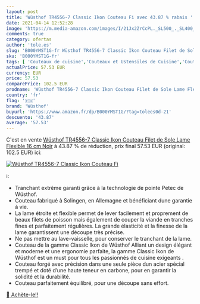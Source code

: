 ```yaml
---
layout: post
title: 'Wüsthof TR4556-7 Classic Ikon Couteau Fi avec 43.87 % rabais '
date: 2021-04-14 12:52:28
image: 'https://m.media-amazon.com/images/I/21Jx2ZrCcPL._SL500_._SL400_.jpg'
comments: true
category: ofertas
author: 'tole.es'
slug: 'B000YMST1G-fr Wüsthof TR4556-7 Classic Ikon Couteau Filet de Sole Lame...'
sku: 'B000YMST1G-fr'
tags: [ 'Couteaux de cuisine','Couteaux et Ustensiles de Cuisine','Couteaux à filet','Cuisine et Maison','wüsthof', ]
actualPrice: 57.53 EUR
currency: EUR
price: 57.53
comparePrice: 102.5 EUR
prodname: 'Wüsthof TR4556-7 Classic Ikon Couteau Filet de Sole Lame Flexible 16 cm Noir'
country: 'fr'
flag: '🇫🇷'
brand: 'Wüsthof'
buyurl: 'https://www.amazon.fr/dp/B000YMST1G/?tag=tolees0d-21'
descuento: '43.87'
average: '57.53'
---
```


C'est en vente [Wüsthof TR4556-7 Classic Ikon Couteau Filet de Sole Lame Flexible 16 cm Noir](https://www.amazon.fr/dp/B000YMST1G/?tag=tolees0d-21)  à  43.87 % de réduction, prix final  57.53 EUR (original: 102.5 EUR) ici:

[![Wüsthof TR4556-7 Classic Ikon Couteau Fi](https://m.media-amazon.com/images/I/21Jx2ZrCcPL._SL500_._SL400_.jpg)](https://www.amazon.fr/dp/B000YMST1G/?tag=tolees0d-21)

ℹ️:

- Tranchant extrême garanti grâce à la technologie de pointe Petec de Wüsthof.
- Couteau fabriqué à Solingen, en Allemagne et bénéficiant dune garantie à vie.
- La lame étroite et flexible permet de lever facilement et proprement de beaux filets de poisson mais également de couper la viande en tranches fines et parfaitement régulières. La grande élasticité et la finesse de la lame garantissent une découpe très précise.
- Ne pas mettre au lave-vaisselle, pour conserver le tranchant de la lame.
- Couteau de la gamme Classic Ikon de Wüsthof Alliant un design élégant et moderne et une ergonomie parfaite, la gamme Classic Ikon de Wüsthof est un must pour tous les passionnés de cuisine exigeants .
- Couteau forgé avec précision dans une seule pièce dun acier spécial trempé et doté d’une haute teneur en carbone, pour en garantir la solidité et la durabilité.
- Couteau parfaitement équilibré, pour une découpe sans effort.

[🛒 Achète-le!!](https://www.amazon.fr/dp/B000YMST1G/?tag=tolees0d-21)
